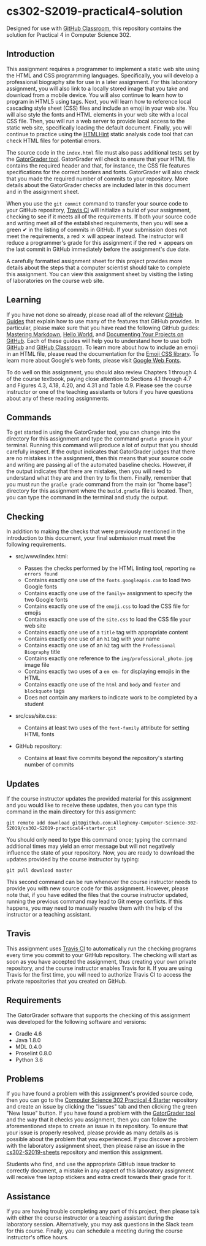 <!---

TASK LIST:

  * Use cp -rf *.* to copy all of the files and directories in this repository
    to the starter repository for this assignment
  * Change into the directory for the starer repository
  * Update the header (e.g., #) to only give the name of the assignment
  * Update the first paragraph to include the commented-out content
  * Change the link in the # Problems section to point to this lab's starter
  * Create the assignment in the GitHub Classroom, noting the URL
  * Test the assignment by accepting it with your own GitHub account
  * Check to ensure that your GitHub repository is created correctly
  * Share the assignment link with all of the students using email or Slack

PROBLEMS?

  * Contact Gregory M. Kapfhammer by email or Slack
  * Raise an issue in the GitHub repository for this assignment

-->

# cs302-S2019-practical4-solution

Designed for use with [GitHub Classroom](https://classroom.github.com/), this
repository contains the solution for Practical 4 in Computer Science 302.

<!--

 Since the Travis builds for this repository will initially fail (as evidenced by
 a red &#x2717; appearing in the commit logs instead of a green &#x2714;), the
 programmer is responsible for completing all of the steps needed to satisfy the
 requirements for the assignment, thus causing a &#x2714; to instead appear in
 the commit logs.

-->

## Introduction

This assignment requires a programmer to implement a static web site using the
HTML and CSS programming languages. Specifically, you will develop a
professional biography site for use in a later assignment. For this laboratory
assignment, you will also link to a locally stored image that you take and
download from a mobile device. You will also continue to learn how to program
in HTML5 using tags. Next, you will learn how to reference local cascading
style sheet (CSS) files and include an emoji in your web site. You will also
style the fonts and HTML elements in your web site with a local CSS file. Then,
you will run a web server to provide local access to the static web site,
specifically loading the default document. Finally, you will continue to
practice using the [HTMLHint](http://htmlhint.com/) static analysis code tool
that can check HTML files for potential errors.

The source code in the `index.html` file must also pass additional tests set by
the [GatorGrader tool](https://github.com/GatorEducator/gatorgrader). GatorGrader
will check to ensure that your HTML file contains the required header and that,
for instance, the CSS file features specifications for the correct borders and
fonts. GatorGrader will also check that you made the required number of
commits to your repository. More details about the GatorGrader checks are
included later in this document and in the assignment sheet.

When you use the `git commit` command to transfer your source code to your
GitHub repository, [Travis CI](https://travis-ci.com/) will initialize a build
of your assignment, checking to see if it meets all of the requirements. If both
your source code and writing meet all of the established requirements, then you
will see a green &#x2714; in the listing of commits in GitHub. If your
submission does not meet the requirements, a red &#x2717; will appear instead.
The instructor will reduce a programmer's grade for this assignment if the red
&#x2717; appears on the last commit in GitHub immediately before the
assignment's due date.

A carefully formatted assignment sheet for this project provides more details
about the steps that a computer scientist should take to complete this
assignment. You can view this assignment sheet by visiting the listing of
laboratories on the course web site.

## Learning

If you have not done so already, please read all of the relevant [GitHub
Guides](https://guides.github.com/) that explain how to use many of the features
that GitHub provides. In particular, please make sure that you have read the
following GitHub guides: [Mastering
Markdown](https://guides.github.com/features/mastering-markdown/), [Hello
World](https://guides.github.com/activities/hello-world/), and [Documenting Your
Projects on GitHub](https://guides.github.com/features/wikis/). Each of these
guides will help you to understand how to use both [GitHub](http://github.com)
and [GitHub Classroom](https://classroom.github.com/). To learn more about how
to include an emoji in an HTML file, please read the documentation for the
[Emoji CSS library](https://afeld.github.io/emoji-css/). To learn more about
Google's web fonts, please visit [Google Web Fonts](https://fonts.google.com/).

To do well on this assignment, you should also review Chapters 1 through 4 of
the course textbook, paying close attention to Sections 4.1 through 4.7 and
Figures 4.3, 4.18, 4.20, and 4.31 and Table 4.9. Please see the course
instructor or one of the teaching assistants or tutors if you have questions
about any of these reading assignments.

## Commands

To get started in using the GatorGrader tool, you can change into the directory
for this assignment and type the command `gradle grade` in your terminal.
Running this command will produce a lot of output that you should carefully
inspect. If the output indicates that GatorGrader judges that there are no
mistakes in the assignment, then this means that your source code and writing
are passing all of the automated baseline checks. However, if the output
indicates that there are mistakes, then you will need to understand what they
are and then try to fix them. Finally, remember that you must run the `gradle
grade` command from the main (or "home base") directory for this assignment
where the `build.gradle` file is located. Then, you can type the command in
the terminal and study the output.

## Checking

In addition to making the checks that were previously mentioned in the
introduction to this document, your final submission must meet the following
requirements.

- src/www/index.html:
  - Passes the checks performed by the HTML linting tool, reporting `no errors found`
  - Contains exactly one use of the `fonts.googleapis.com` to load two Google fonts
  - Contains exactly one use of the `family=` assignment to specify the two Google fonts
  - Contains exactly one use of the `emoji.css` to load the CSS file for emojis
  - Contains exactly one use of the `site.css` to load the CSS file your web site
  - Contains exactly one use of a `title` tag with appropriate content
  - Contains exactly one use of an `h1` tag with your name
  - Contains exactly one use of an `h2` tag with the `Professional Biography` title
  - Contains exactly one reference to the `img/professional_photo.jpg` image file
  - Contains exactly two uses of a `em em-` for displaying emojis in the HTML
  - Contains exactly one use of the `html` and `body` and `footer` and `blockquote` tags
  - Does not contain any markers to indicate work to be completed by a student

- src/css/site.css:
  - Contains at least two uses of the `font-family` attribute for setting HTML fonts

- GitHub repository:
  - Contains at least five commits beyond the repository's starting number of commits

## Updates

If the course instructor updates the provided material for this assignment and
you would like to receive these updates, then you can type this command in the
main directory for this assignment:

```
git remote add download git@github.com:Allegheny-Computer-Science-302-S2019/cs302-S2019-practical4-starter.git
```

You should only need to type this command once; typing the command additional
times may yield an error message but will not negatively influence the state of
your repository. Now, you are ready to download the updates provided by the
course instructor by typing:

```
git pull download master
```

This second command can be run whenever the course instructor needs to provide
you with new source code for this assignment. However, please note that, if you
have edited the files that the course instructor updated, running the previous
command may lead to Git merge conflicts. If this happens, you may need to
manually resolve them with the help of the instructor or a teaching assistant.

## Travis

This assignment uses [Travis CI](https://travis-ci.com/) to automatically run
the checking programs every time you commit to your GitHub repository. The
checking will start as soon as you have accepted the assignment, thus creating
your own private repository, and the course instructor enables Travis for it. If
you are using Travis for the first time, you will need to authorize Travis CI to
access the private repositories that you created on GitHub.

## Requirements

The GatorGrader software that supports the checking of this assignment was
developed for the following software and versions:

- Gradle 4.6
- Java 1.8.0
- MDL 0.4.0
- Proselint 0.8.0
- Python 3.6

## Problems

If you have found a problem with this assignment's provided source code, then
you can go to the [Computer Science 302 Practical 4
Starter](https://github.com/Allegheny-Computer-Science-302-S2019/cs302-S2019-practical4-starter)
repository and create an issue by clicking the "Issues" tab and then clicking
the green "New Issue" button. If you have found a problem with the [GatorGrader
tool](https://github.com/GatorEducator/gatorgrader) and the way that it checks you
assignment, then you can follow the aforementioned steps to create an issue in
its repository. To ensure that your issue is properly resolved, please provide
as many details as is possible about the problem that you experienced. If you
discover a problem with the laboratory assignment sheet, then please raise an
issue in the
[cs302-S2019-sheets](https://github.com/Allegheny-Computer-Science-302-S2019/cs302-S2019-sheets)
repository and mention this assignment.

Students who find, and use the appropriate GitHub issue tracker to correctly
document, a mistake in any aspect of this laboratory assignment will receive
free laptop stickers and extra credit towards their grade for it.

## Assistance

If you are having trouble completing any part of this project, then please talk
with either the course instructor or a teaching assistant during the laboratory
session. Alternatively, you may ask questions in the Slack team for this
course. Finally, you can schedule a meeting during the course instructor's
office hours.
